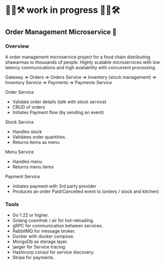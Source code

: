 # 👷‍♂️⚒ work in progress 👨‍🏭🛠
## Order Management Microservice 🥙

### Overview
A order management microservice project for a food chain distributing shawarmas to thousands of people. Highly scalable microservices with low latency communications and high availability with concurrent processing.

Gateway => Orders => Orders Service => Inventory (stock management) => Inventory Service => Payments => Payments Service

Order Service  
- Validate order details (talk with stock service)
- CRUD of orders
- Initiates Payment flow (by sending an event)

Stock Service 
- Handles stock
- Validates order quantities.
- Returns items as menu

Menu Service   
- Handles menu
- Returns menu items

Payment Service
- Initiates payment with 3rd party provider
- Produces an order Paid/Cancelled event to (orders / stock and kitchen)


### Tools

- Go 1.22 or higher.
- Golang cosmtrek / air for hot-reloading.
- gRPC for communication between services.
- RabbitMQ for message broker.
- Docker with docker compose.
- MongoDb as storage layer.
- jaeger for Service tracing.
- Hashicorp consul for service discovery.
- Stripe for payments.



